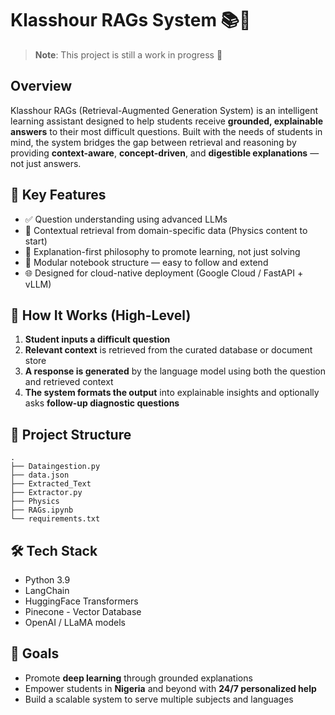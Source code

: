 # Klasshour RAGs System 📚🧠

> **Note**: This project is still a work in progress 🚧

## Overview

Klasshour RAGs (Retrieval-Augmented Generation System) is an intelligent learning assistant designed to help students receive **grounded, explainable answers** to their most difficult questions. Built with the needs of students in mind, the system bridges the gap between retrieval and reasoning by providing **context-aware**, **concept-driven**, and **digestible explanations** — not just answers.

## 🧩 Key Features

- ✅ Question understanding using advanced LLMs
- 🔎 Contextual retrieval from domain-specific data (Physics content to start)
- 🧠 Explanation-first philosophy to promote learning, not just solving
- 🚧 Modular notebook structure — easy to follow and extend
- 🌐 Designed for cloud-native deployment (Google Cloud / FastAPI + vLLM)

## 🚀 How It Works (High-Level)

1. **Student inputs a difficult question**
2. **Relevant context** is retrieved from the curated database or document store
3. **A response is generated** by the language model using both the question and retrieved context
4. **The system formats the output** into explainable insights and optionally asks **follow-up diagnostic questions**

## 📁 Project Structure
```
.
├── Dataingestion.py
├── data.json
├── Extracted_Text
├── Extractor.py
├── Physics
├── RAGs.ipynb
└── requirements.txt
```

## 🛠 Tech Stack

- Python 3.9
- LangChain
- HuggingFace Transformers
- Pinecone - Vector Database
- OpenAI / LLaMA models


## 🎯 Goals

- Promote **deep learning** through grounded explanations
- Empower students in **Nigeria** and beyond with **24/7 personalized help**
- Build a scalable system to serve multiple subjects and languages


